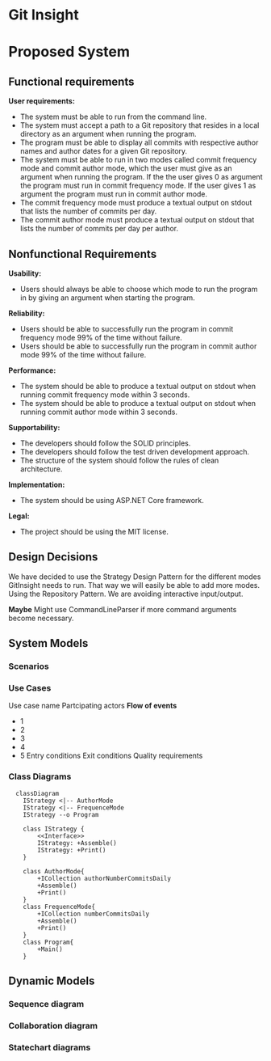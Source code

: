 # Git Insight

# Proposed System

## Functional requirements

**User requirements:**
* The system must be able to run from the command line.
* The system must accept a path to a Git repository that resides in a local directory as an argument when running the program.
* The program must be able to display all commits with respective author names and author dates for a given Git repository.
* The system must be able to run in two modes called commit frequency mode and commit author mode, which the user must give as an argument when running the program. If the the user gives 0 as argument the program must run in commit frequency mode. If the user gives 1 as argument the program must run in commit author mode.
* The commit frequency mode must produce a textual output on stdout that lists the number of commits per day.
* The commit author mode must produce a textual output on stdout that lists the number of commits per day per author.

## Nonfunctional Requirements

**Usability:**
* Users should always be able to choose which mode to run the program in by giving an argument when starting the program.

**Reliability:**
* Users should be able to successfully run the program in commit frequency mode 99% of the time without failure.
* Users should be able to successfully run the program in commit author mode 99% of the time without failure.

**Performance:**
* The system should be able to produce a textual output on stdout when running commit frequency mode within 3 seconds.
* The system should be able to produce a textual output on stdout when running commit author mode within 3 seconds.

**Supportability:**
* The developers should follow the SOLID principles.
* The developers should follow the test driven development approach.
* The structure of the system should follow the rules of clean architecture.

**Implementation:**
* The system should be using ASP.NET Core framework.

**Legal:**
* The project should be using the MIT license.

## Design Decisions
We have decided to use the Strategy Design Pattern for the different modes GitInsight needs to run. That way we will easily be able to add more modes.
Using the Repository Pattern.
We are avoiding interactive input/output.

**Maybe**
Might use CommandLineParser if more command arguments become necessary.


## System Models

### Scenarios

### Use Cases
Use case name
Partcipating actors
**Flow of events**
* 1
* 2
* 3
* 4
* 5 
Entry conditions
Exit conditions
Quality requirements

### Class Diagrams

```mermaid
  classDiagram
    IStrategy <|-- AuthorMode
    IStrategy <|-- FrequenceMode
    IStrategy --o Program
    
    class IStrategy {
        <<Interface>>
        IStrategy: +Assemble()
        IStrategy: +Print()
    }

    class AuthorMode{
        +ICollection authorNumberCommitsDaily
        +Assemble()
        +Print()
    }
    class FrequenceMode{
        +ICollection numberCommitsDaily
        +Assemble()
        +Print()
    }
    class Program{
        +Main()
    }
```

## Dynamic Models

### Sequence diagram

### Collaboration diagram

### Statechart diagrams